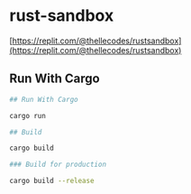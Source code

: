 # rust-sandbox

[https://replit.com/@thellecodes/rustsandbox](https://replit.com/@thellecodes/rustsandbox)

## Run With Cargo

```bash
## Run With Cargo

cargo run

## Build

cargo build

### Build for production

cargo build --release
```
